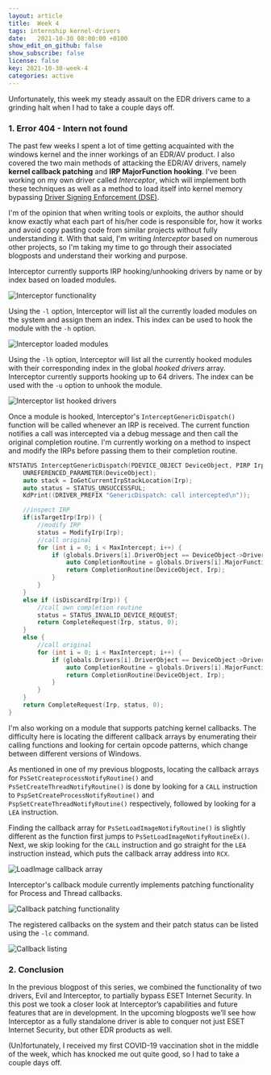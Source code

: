 ```yaml
---
layout: article
title:  Week 4
tags: internship kernel-drivers
date:   2021-10-30 08:00:00 +0100
show_edit_on_github: false
show_subscribe: false
license: false
key: 2021-10-30-week-4
categories: active
---
```


Unfortunately, this week my steady assault on the EDR drivers came to a grinding halt when I had to take a couple days off.
<!--more-->

### 1. Error 404 - Intern not found

The past few weeks I spent a lot of time getting acquainted with the windows kernel and the inner workings of an EDR/AV product. I also covered the two main methods of attacking the EDR/AV drivers, namely **kernel callback patching** and **IRP MajorFunction hooking**. I've been working on my own driver called *Interceptor*, which will implement both these techniques as well as a method to load itself into kernel memory bypassing [Driver Signing Enforcement (DSE)](https://docs.microsoft.com/en-us/windows-hardware/drivers/install/driver-signing).

I'm of the opinion that when writing tools or exploits, the author should know exactly what each part of his/her code is responsible for, how it works and avoid copy pasting code from similar projects without fully understanding it. With that said, I'm writing *Interceptor* based on numerous other projects, so I'm taking my time to go through their associated blogposts and understand their working and purpose.

Interceptor currently supports IRP hooking/unhooking drivers by name or by index based on loaded modules.

![Interceptor functionality](/assets/images/interceptor-functionality.png)

Using the `-l` option, Interceptor will list all the currently loaded modules on the system and assign them an index. This index can be used to hook the module with the `-h` option.

![Interceptor loaded modules](/assets/images/interceptor-loaded-modules.png)

Using the `-lh` option, Interceptor will list all the currently hooked modules with their corresponding index in the global *hooked drivers* array. Interceptor currently supports hooking up to 64 drivers. The index can be used with the `-u` option to unhook the module.

![Interceptor list hooked drivers](/assets/images/interceptor-list-hooked-drivers.png)

Once a module is hooked, Interceptor's `InterceptGenericDispatch()` function will be called whenever an IRP is received. The current function notifies a call was intercepted via a debug message and then call the original completion routine. I'm currently working on a method to inspect and modify the IRPs before passing them to their completion routine.

```c++
NTSTATUS InterceptGenericDispatch(PDEVICE_OBJECT DeviceObject, PIRP Irp) {
	UNREFERENCED_PARAMETER(DeviceObject);
    auto stack = IoGetCurrentIrpStackLocation(Irp);
	auto status = STATUS_UNSUCCESSFUL;
	KdPrint((DRIVER_PREFIX "GenericDispatch: call intercepted\n"));

    //inspect IRP
    if(isTargetIrp(Irp)) {
        //modify IRP
        status = ModifyIrp(Irp);
        //call original
        for (int i = 0; i < MaxIntercept; i++) {
            if (globals.Drivers[i].DriverObject == DeviceObject->DriverObject) {
                auto CompletionRoutine = globals.Drivers[i].MajorFunction[stack->MajorFunction];
                return CompletionRoutine(DeviceObject, Irp);
            }
        }
    }
    else if (isDiscardIrp(Irp)) {
        //call own completion routine
        status = STATUS_INVALID_DEVICE_REQUEST;
	    return CompleteRequest(Irp, status, 0);
    }
    else {
        //call original
        for (int i = 0; i < MaxIntercept; i++) {
            if (globals.Drivers[i].DriverObject == DeviceObject->DriverObject) {
                auto CompletionRoutine = globals.Drivers[i].MajorFunction[stack->MajorFunction];
                return CompletionRoutine(DeviceObject, Irp);
            }
        }
    }
    return CompleteRequest(Irp, status, 0);
}
```

I'm also working on a module that supports patching kernel callbacks. The difficulty here is locating the different callback arrays by enumerating their calling functions and looking for certain opcode patterns, which change between different versions of Windows. 

As mentioned in one of my previous blogposts, locating the callback arrays for `PsSetCreateprocessNotifyRoutine()` and `PsSetCreateThreadNotifyRoutine()` is done by looking for a `CALL` instruction to `PspSetCreateProcessNotifyRoutine()` and `PspSetCreateThreadNotifyRoutine()` respectively, followed by looking for a `LEA` instruction.

Finding the callback array for `PsSetLoadImageNotifyRoutine()` is slightly different as the function first jumps to `PsSetLoadImageNotifyRoutineEx()`. Next, we skip looking for the `CALL` instruction and go straight for the `LEA` instruction instead, which puts the callback array address into `RCX`.

![LoadImage callback array](/assets/images/load-image-callback-array.png)

Interceptor's callback module currently implements patching functionality for Process and Thread callbacks.

![Callback patching functionality](/assets/images/interceptor-callback-patching-functionality.png)

The registered callbacks on the system and their patch status can be listed using the `-lc` command.

![Callback listing](/assets/images/interceptor-list-callbacks.png)

### 2. Conclusion

In the previous blogpost of this series, we combined the functionality of two drivers, Evil and Interceptor, to partially bypass ESET Internet Security. In this post we took a closer look at Interceptor’s capabilities and future features that are in development. In the upcoming blogposts we’ll see how Interceptor as a fully standalone driver is able to conquer not just ESET Internet Security, but other EDR products as well.

(Un)fortunately, I received my first COVID-19 vaccination shot in the middle of the week, which has knocked me out quite good, so I had to take a couple days off.